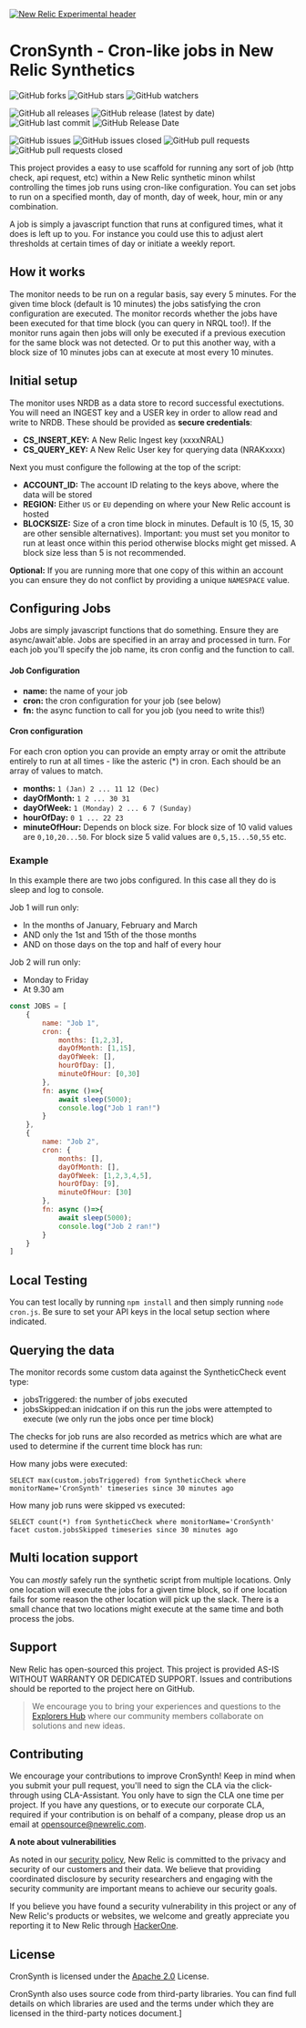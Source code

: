 [![New Relic Experimental header](https://github.com/newrelic/opensource-website/raw/master/src/images/categories/Experimental.png)](https://opensource.newrelic.com/oss-category/#new-relic-experimental)

# CronSynth - Cron-like jobs in New Relic Synthetics
![GitHub forks](https://img.shields.io/github/forks/newrelic-experimental/nr-cron-synth?style=social)
![GitHub stars](https://img.shields.io/github/stars/newrelic-experimental/nr-cron-synth?style=social)
![GitHub watchers](https://img.shields.io/github/watchers/newrelic-experimental/nr-cron-synth?style=social)

![GitHub all releases](https://img.shields.io/github/downloads/newrelic-experimental/nr-cron-synth/total)
![GitHub release (latest by date)](https://img.shields.io/github/v/release/newrelic-experimental/nr-cron-synth)
![GitHub last commit](https://img.shields.io/github/last-commit/newrelic-experimental/nr-cron-synth)
![GitHub Release Date](https://img.shields.io/github/release-date/newrelic-experimental/nr-cron-synth)


![GitHub issues](https://img.shields.io/github/issues/newrelic-experimental/nr-cron-synth)
![GitHub issues closed](https://img.shields.io/github/issues-closed/newrelic-experimental/nr-cron-synth)
![GitHub pull requests](https://img.shields.io/github/issues-pr/newrelic-experimental/nr-cron-synth)
![GitHub pull requests closed](https://img.shields.io/github/issues-pr-closed/newrelic-experimental/nr-cron-synth)


This project provides a easy to use scaffold for running any sort of job (http check, api request, etc) within a New Relic synthetic minon whilst controlling the times job runs using cron-like configuration. You can set jobs to run on a specified month, day of month, day of week, hour, min or any combination.

A job is simply a javascript function that runs at configured times, what it does is left up to you. For instance you could use this to adjust alert thresholds at certain times of day or initiate a weekly report.

## How it works
The monitor needs to be run on a regular basis, say every 5 minutes. For the given time block (default is 10 minutes) the jobs satisfying the cron configuration are executed. The monitor records whether the jobs have been executed for that time block (you can query in NRQL too!). If the monitor runs again then jobs will only be executed if a previous execution for the same block was not detected. Or to put this another way, with a block size of 10 minutes jobs can at  execute at most every 10 minutes.


## Initial setup
The monitor uses NRDB as a data store to record successful exectutions. You will need an INGEST key and a USER key in order to allow read and write to NRDB. These should be provided as **secure credentials**:

- **CS_INSERT_KEY:** A New Relic Ingest key (xxxxNRAL)
- **CS_QUERY_KEY:**  A New Relic User key for querying data (NRAKxxxx)

Next you must configure the following at the top of the script:

- **ACCOUNT_ID:** The account ID relating to the keys above, where the data will be stored
- **REGION:** Either `US` or `EU` depending on where your New Relic account is hosted
- **BLOCKSIZE:** Size of a cron time block in minutes. Default is 10 (5, 15, 30 are other sensible alternatives). Important: you must set you monitor to run at least once within this period otherwise blocks might get missed. A block size less than 5 is not recommended.

**Optional:**
If you are running more that one copy of this within an account you can ensure they do not conflict by providing a unique `NAMESPACE` value.


## Configuring Jobs
Jobs are simply javascript functions that do something. Ensure they are async/await'able. Jobs are specified in an array and processed in turn. For each job you'll specify the job name, its cron config and the function to call. 

#### Job Configuration
- **name:** the name of your job
- **cron:** the cron configuration for your job (see below)
- **fn:** the async function to call for you job (you need to write this!)


#### Cron configuration
For each cron option you can provide an empty array or omit the attribute entirely to run at all times - like the asteric (*) in cron. Each should be an array of values to match.
- **months:**  `1 (Jan) 2 ... 11 12 (Dec)`
- **dayOfMonth:** `1 2 ... 30 31`
- **dayOfWeek:** `1 (Monday) 2 ... 6 7 (Sunday) `
- **hourOfDay:** `0 1 ... 22 23`
- **minuteOfHour:** Depends on block size. For block size of 10 valid values are `0,10,20...50`. For block size 5 valid values are `0,5,15...50,55` etc.

### Example
In this example there are two jobs configured. In this case all they do is sleep and log to console. 

Job 1 will run only:
- In the months of January, February and March 
- AND only the 1st and 15th of the those months
- AND on those days on the top and half of every hour


Job 2 will run only:
 - Monday to Friday
 - At 9.30 am


```javascript
const JOBS = [
    {
        name: "Job 1",
        cron: {
            months: [1,2,3],
            dayOfMonth: [1,15],
            dayOfWeek: [],
            hourOfDay: [],
            minuteOfHour: [0,30]
        },
        fn: async ()=>{ 
            await sleep(5000); 
            console.log("Job 1 ran!")
        }
    },
    {
        name: "Job 2",
        cron: {
            months: [],
            dayOfMonth: [],
            dayOfWeek: [1,2,3,4,5],
            hourOfDay: [9],
            minuteOfHour: [30]
        },
        fn: async ()=>{ 
            await sleep(5000);
            console.log("Job 2 ran!")
        }
    }
]
```

## Local Testing
You can test locally by running `npm install` and then simply running `node cron.js`. Be sure to set your API keys in the local setup section where indicated.

## Querying the data
The monitor records some custom data against the SyntheticCheck event type:
- jobsTriggered: the number of jobs executed
- jobsSkipped:an inidcation if on this run the jobs were attempted to execute (we only run the jobs once per time block)

The checks for job runs are also recorded as metrics which are what are used to determine if the current time block has run:

How many jobs were executed:
```
SELECT max(custom.jobsTriggered) from SyntheticCheck where monitorName='CronSynth' timeseries since 30 minutes ago
```

How many job runs were skipped vs executed:
```
SELECT count(*) from SyntheticCheck where monitorName='CronSynth' facet custom.jobsSkipped timeseries since 30 minutes ago
```

## Multi location support
You can *mostly* safely run the synthetic script from multiple locations. Only one location will execute the jobs for a given time block, so if one location fails for some reason the other location will pick up the slack. There is a small chance that two locations might execute at the same time and both process the jobs.

## Support

New Relic has open-sourced this project. This project is provided AS-IS WITHOUT WARRANTY OR DEDICATED SUPPORT. Issues and contributions should be reported to the project here on GitHub.

>We encourage you to bring your experiences and questions to the [Explorers Hub](https://discuss.newrelic.com) where our community members collaborate on solutions and new ideas.


## Contributing

We encourage your contributions to improve CronSynth! Keep in mind when you submit your pull request, you'll need to sign the CLA via the click-through using CLA-Assistant. You only have to sign the CLA one time per project. If you have any questions, or to execute our corporate CLA, required if your contribution is on behalf of a company, please drop us an email at opensource@newrelic.com.

**A note about vulnerabilities**

As noted in our [security policy](../../security/policy), New Relic is committed to the privacy and security of our customers and their data. We believe that providing coordinated disclosure by security researchers and engaging with the security community are important means to achieve our security goals.

If you believe you have found a security vulnerability in this project or any of New Relic's products or websites, we welcome and greatly appreciate you reporting it to New Relic through [HackerOne](https://hackerone.com/newrelic).

## License

CronSynth is licensed under the [Apache 2.0](http://apache.org/licenses/LICENSE-2.0.txt) License.

CronSynth also uses source code from third-party libraries. You can find full details on which libraries are used and the terms under which they are licensed in the third-party notices document.]

